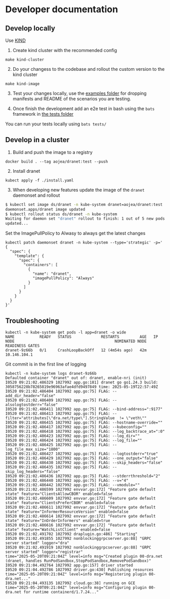 # Developer documentation


## Develop locally

Use [KIND](https://kind.sigs.k8s.io/)

1. Create kind cluster with the recommended config

```
make kind-cluster
```

2. Do your changess to the codebase and rollout the custom version to the kind
   cluster

```
make kind-image
```

3. Test your changes locally, use the [examples folder](./examples) for dropping manifests
and README of the scenarios you are testing.

4. Once finish the development add an e2e test in bash using the `bats`
   framework in [the tests folder](./tests)

You can run your tests locally using `bats tests/`


## Develop in a cluster


1. Build and push the image to a registry

```
docker build . --tag aojea/dranet:test --push
```

2. Install dranet

```
kubect apply -f ./install.yaml
```

3. When developing new features update the image of the `dranet` daemonset and
   rollout

```sh
$ kubectl set image ds/dranet -n kube-system dranet=aojea/dranet:test
daemonset.apps/dranet image updated
$ kubectl rollout status ds/dranet -n kube-system
Waiting for daemon set "dranet" rollout to finish: 1 out of 5 new pods have been
updated...
```

Set the ImagePullPolicy to Alwasy to always get the latest changes

```
kubectl patch daemonset dranet -n kube-system --type='strategic' -p='
{
  "spec": {
    "template": {
      "spec": {
        "containers": [
          {
            "name": "dranet",
            "imagePullPolicy": "Always"
          }
        ]
      }
    }
  }
}'
```


## Troubleshooting

```
kubectl -n kube-system get pods -l app=dranet -o wide
NAME           READY   STATUS             RESTARTS         AGE   IP              NODE                                            NOMINATED NODE   READINESS GATES
dranet-9z66b   0/1     CrashLoopBackOff   12 (4m54s ago)   42m   10.146.104.1
```

Git commit is in the first line of logging

```
kubectl -n kube-system logs dranet-9z66b
Defaulted container "dranet" out of: dranet, enable-nri (init)
I0520 09:21:02.486329 1027992 app.go:181] dranet go go1.24.3 build: 3058756228b78265819e96963afae4dfd9497849 time: 2025-05-19T22:57:49Z
I0520 09:21:02.486404 1027992 app.go:75] FLAG: --add_dir_header="false"
I0520 09:21:02.486409 1027992 app.go:75] FLAG: --alsologtostderr="false"
I0520 09:21:02.486411 1027992 app.go:75] FLAG: --bind-address=":9177"
I0520 09:21:02.486413 1027992 app.go:75] FLAG: --filter="attributes[\"dra.net/type\"].StringValue  != \"veth\""
I0520 09:21:02.486415 1027992 app.go:75] FLAG: --hostname-override=""
I0520 09:21:02.486417 1027992 app.go:75] FLAG: --kubeconfig=""
I0520 09:21:02.486418 1027992 app.go:75] FLAG: --log_backtrace_at=":0"
I0520 09:21:02.486423 1027992 app.go:75] FLAG: --log_dir=""
I0520 09:21:02.486424 1027992 app.go:75] FLAG: --log_file=""
I0520 09:21:02.486425 1027992 app.go:75] FLAG: --log_file_max_size="1800"
I0520 09:21:02.486427 1027992 app.go:75] FLAG: --logtostderr="true"
I0520 09:21:02.486429 1027992 app.go:75] FLAG: --one_output="false"
I0520 09:21:02.486430 1027992 app.go:75] FLAG: --skip_headers="false"
I0520 09:21:02.486435 1027992 app.go:75] FLAG: --skip_log_headers="false"
I0520 09:21:02.486436 1027992 app.go:75] FLAG: --stderrthreshold="2"
I0520 09:21:02.486440 1027992 app.go:75] FLAG: --v="4"
I0520 09:21:02.486442 1027992 app.go:75] FLAG: --vmodule=""
I0520 09:21:02.486599 1027992 envvar.go:172] "Feature gate default state" feature="ClientsAllowCBOR" enabled=false
I0520 09:21:02.486609 1027992 envvar.go:172] "Feature gate default state" feature="ClientsPreferCBOR" enabled=false
I0520 09:21:02.486611 1027992 envvar.go:172] "Feature gate default state" feature="InformerResourceVersion" enabled=false
I0520 09:21:02.486614 1027992 envvar.go:172] "Feature gate default state" feature="InOrderInformers" enabled=true
I0520 09:21:02.486616 1027992 envvar.go:172] "Feature gate default state" feature="WatchListClient" enabled=false
I0520 09:21:02.491702 1027992 draplugin.go:486] "Starting"
I0520 09:21:02.491855 1027992 nonblockinggrpcserver.go:88] "GRPC server started" logger="dra"
I0520 09:21:02.491919 1027992 nonblockinggrpcserver.go:88] "GRPC server started" logger="registrar"
time="2025-05-20T09:21:04Z" level=info msg="Created plugin 00-dra.net (dranet, handles RunPodSandbox,StopPodSandbox,RemovePodSandbox)"
I0520 09:21:04.492764 1027992 app.go:157] driver started
I0520 09:21:04.492786 1027992 driver.go:430] Publishing resources
time="2025-05-20T09:21:04Z" level=info msg="Registering plugin 00-dra.net..."
I0520 09:21:04.493135 1027992 cloud.go:38] running on GCE
time="2025-05-20T09:21:04Z" level=info msg="Configuring plugin 00-dra.net for runtime containerd/1.7.24..."
```